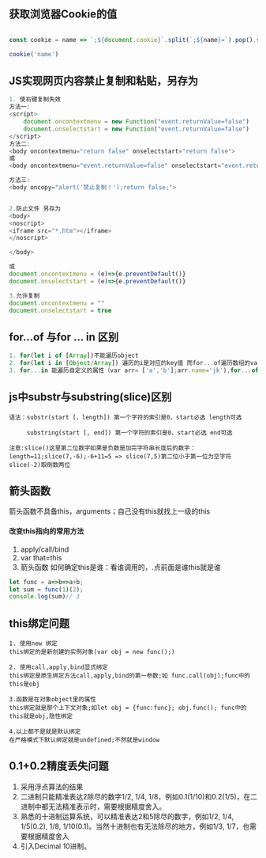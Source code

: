 ## 获取浏览器Cookie的值
```javascript

const cookie = name => `;${document.cookie}`.split(`;${name}=`).pop().split(';').shift();

cookie('name')
```

## JS实现网页内容禁止复制和粘贴，另存为
```javascript
1. 使右键复制失效
方法一:
<script>
	document.oncontextmenu = new Function("event.returnValue=false")
	document.onselectstart = new Function("event.returnValue=false")
</script>
方法二:
<body oncontextmenu="return false" onselectstart="return false">
或
<body oncontextmenu="event.returnValue=false" onselectstart="event.returnValue=false">

方法三:
<body oncopy="alert('禁止复制！');return false;">


2.防止文件 另存为 
<body>
<noscript>
<iframe src="*.htm"></iframe>
</noscript>

</body>

或
document.oncontextmenu = (e)=>{e.preventDefault()}
document.onselectstart = (e)=>{e.preventDefault()}

3.允许复制
document.oncontextmenu = ""
document.onselectstart = true
```

## for...of 与for ... in 区别
```javascript
1. for(let i of [Array])不能遍历object
2. for(let i in [Object/Array]) 遍历的i是对应的key值 而for...of遍历数组的value值
3. for...in 能遍历自定义的属性（var arr= ['a','b'];arr.name='jk'),for...of 不能
```

## js中substr与substring(slice)区别
```
语法：substr(start [，length]) 第一个字符的索引是0，start必选 length可选

　　　substring(start [, end]) 第一个字符的索引是0，start必选 end可选

注意:slice()这里第二位数字如果是负数是加完字符串长度后的数字：length=11;slice(7,-6);-6+11=5 => slice(7,5)第二位小于第一位为空字符
slice(-2)取倒数两位
```

##  箭头函数
箭头函数不具备this，arguments；自己没有this就找上一级的this
#### 改变this指向的常用方法
1. apply/call/bind
2. var that=this
3. 箭头函数 如何确定this是谁：看谁调用的，.点前面是谁this就是谁
```javascript
let func = a=>b=>a+b;
let sum = func(1)(2);
console.log(sum)// 3
```

## this绑定问题
```
1. 使用new 绑定
this绑定的是新创建的实例对象(var obj = new func();)

2. 使用call,apply,bind显式绑定
this绑定是原生绑定方法call,apply,bind的第一参数;如 func.call(obj);func中的this是obj

3.函数是在对象object里的属性
this绑定就是那个上下文对象;如let obj = {func:func}; obj.func(); func中的this就是obj,隐性绑定

4.以上都不是就是默认绑定
在严格模式下默认绑定就是undefined;不然就是window
```

## 0.1+0.2精度丢失问题
1. 采用浮点算法的结果
2. 二进制只能精准表达2除尽的数字1/2, 1/4, 1/8，例如0.1(1/10)和0.2(1/5)，在二进制中都无法精准表示时，需要根据精度舍入。
3. 熟悉的十进制运算系统，可以精准表达2和5除尽的数字，例如1/2, 1/4, 1/5(0.2), 1/8, 1/10(0.1)。当然十进制也有无法除尽的地方，例如1/3, 1/7，也需要根据精度舍入
4. 引入Decimal 10进制。